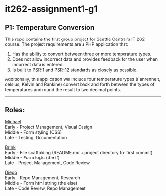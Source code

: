 # it262-assignment1-g1
## P1: Temperature Conversion 

This repo contains the first group project for Seattle Central's IT 262 course. The project requirements are a PHP application that:

1. Has the ability to convert between three or more temperature types.
2. Does not allow incorrect data and provides feedback for the user when incorrect data is entered.
3. Is built to [PSR-1](https://www.php-fig.org/psr/psr-1/) and [PSR-12](https://www.php-fig.org/psr/psr-12/) standards as closely as possible.

Additionally, this application will include four temperature types (Fahrenheit, celsius, Kelvin and Rankine) convert back and forth between the types of temperatures and round the result to two decimal points. 
***
## Roles: 

[Michael](https://github.com/lyoncodes)<br>
Early - Project Management, Visual Design<br>
Middle - Form styling (CSS)<br>
Late - Testing, Documentation<br>

[Brink](https://github.com/brinkbrink)<br>
Early - File scaffolding (README.md + project directory for first commit)<br>
Middle - Form logic (the if)<br>
Late - Project Management, Code Review<br>

[Diego](https://github.com/diego-cano)<br>
Early - Repo Management, Research<br>
Middle - Form html string (the else)<br>
Late - Code Review, Repo Management<br>
